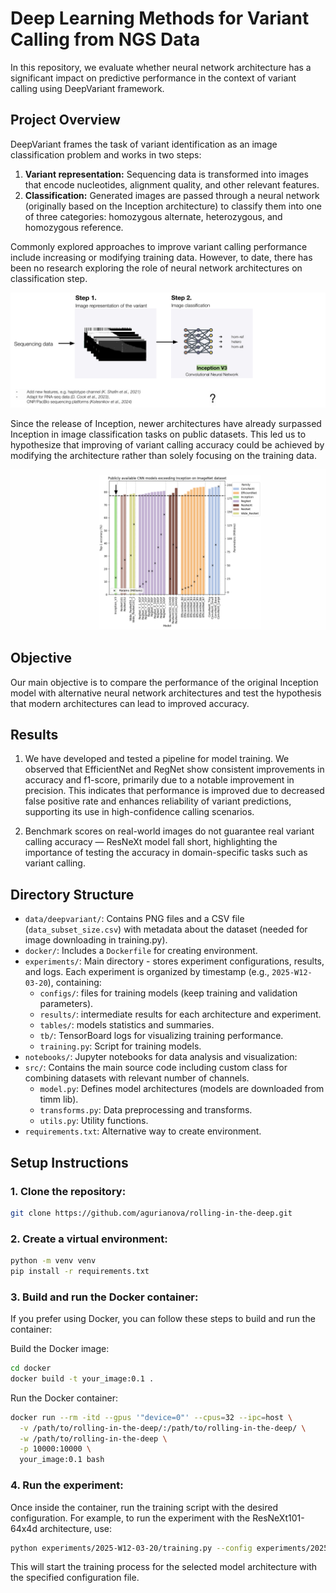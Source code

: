 # Deep Learning Methods for Variant Calling from NGS Data

In this repository, we evaluate whether neural network architecture has a significant impact on predictive performance in the context of variant calling using DeepVariant framework.

## Project Overview

DeepVariant frames the task of variant identification as an image classification problem and works in two steps:
1. **Variant representation:** Sequencing data is transformed into images that encode nucleotides, alignment quality, and other relevant features.
2. **Classification:** Generated images are passed through a neural network (originally based on the Inception architecture) to classify them into one of three categories: homozygous alternate, heterozygous, and homozygous reference.

Commonly explored approaches to improve variant calling performance include increasing or modifying training data. However, to date, there has been no research exploring the role of neural network architectures on classification step. 

![Image](images/fig_1.png)

Since the release of Inception, newer architectures have already surpassed Inception in image classification tasks on public datasets. This led us to hypothesize that improving of variant calling accuracy could be achieved by modifying the architecture rather than solely focusing on the training data.

![Image](images/fig_2.png)

## Objective

Our main objective is to compare the performance of the original Inception model with alternative neural network architectures and test the hypothesis that modern architectures can lead to improved accuracy.

## Results

1. We have developed and tested a pipeline for model training. We observed that EfficientNet and RegNet show consistent improvements in accuracy and f1-score, primarily due to a notable improvement in precision. This indicates that performance is improved due to decreased false positive rate and enhances reliability of variant predictions, supporting its use in high-confidence calling scenarios.

2. Benchmark scores on real-world images do not guarantee real variant calling accuracy — ResNeXt model fall short, highlighting the importance of testing the accuracy in domain-specific tasks such as variant calling.

## Directory Structure

- `data/deepvariant/`: Contains PNG files and a CSV file (`data_subset_size.csv`) with metadata about the dataset (needed for image downloading in training.py).
- `docker/`: Includes a `Dockerfile` for creating environment.
- `experiments/`: Main directory - stores experiment configurations, results, and logs. Each experiment is organized by timestamp (e.g., `2025-W12-03-20`), containing:
  - `configs/`: files for training models (keep training and validation parameters).
  - `results/`: intermediate results for each architecture and experiment.
  - `tables/`: models statistics and summaries.
  - `tb/`: TensorBoard logs for visualizing training performance.
  - `training.py`: Script for training models.
- `notebooks/`: Jupyter notebooks for data analysis and visualization:
- `src/`: Contains the main source code including custom class for combining datasets with relevant number of channels.
  - `model.py`: Defines model architectures (models are downloaded from timm lib).
  - `transforms.py`: Data preprocessing and transforms.
  - `utils.py`: Utility functions.
- `requirements.txt`: Alternative way to create environment.

## Setup Instructions

### 1. Clone the repository:
```bash
git clone https://github.com/agurianova/rolling-in-the-deep.git
```
### 2. Create a virtual environment:
```bash
python -m venv venv
pip install -r requirements.txt
```
### 3. Build and run the Docker container:
If you prefer using Docker, you can follow these steps to build and run the container:

Build the Docker image:
```bash
cd docker
docker build -t your_image:0.1 .
```
Run the Docker container:
```bash
docker run --rm -itd --gpus '"device=0"' --cpus=32 --ipc=host \
  -v /path/to/rolling-in-the-deep/:/path/to/rolling-in-the-deep/ \
  -w /path/to/rolling-in-the-deep \
  -p 10000:10000 \
  your_image:0.1 bash
```
### 4. Run the experiment:
Once inside the container, run the training script with the desired configuration. For example, to run the experiment with the ResNeXt101-64x4d architecture, use:
```bash
python experiments/2025-W12-03-20/training.py --config experiments/2025-W12-03-20/configs/resnext101_64x4d_30000.yaml
```
This will start the training process for the selected model architecture with the specified configuration file.
